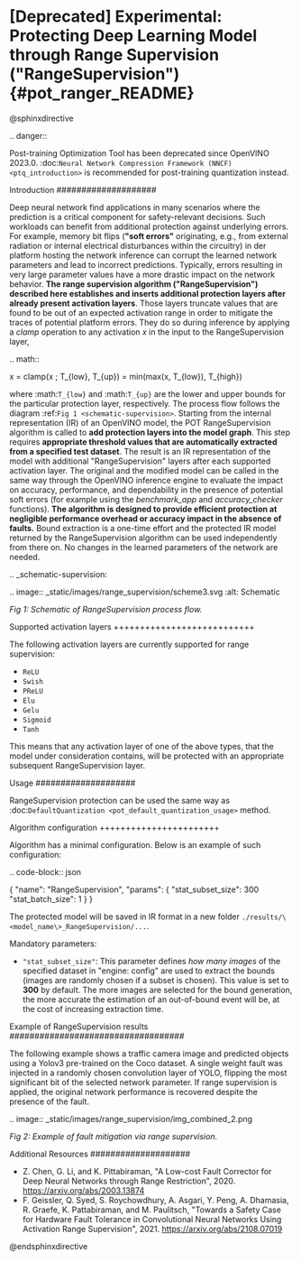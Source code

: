 # [Deprecated] Experimental: Protecting Deep Learning Model through Range Supervision ("RangeSupervision") {#pot_ranger_README}

@sphinxdirective

.. danger:: 

   Post-training Optimization Tool has been deprecated since OpenVINO 2023.0. 
   :doc:`Neural Network Compression Framework (NNCF) <ptq_introduction>` is recommended for post-training quantization instead.
   
Introduction
####################

Deep neural network find applications in many scenarios where the prediction is a critical component for safety-relevant decisions. Such workloads can benefit from additional protection against underlying errors. For example, memory bit flips (**"soft errors"** originating, e.g., from external radiation or internal electrical disturbances within the circuitry) in der platform hosting the network inference can corrupt the learned network parameters and lead to incorrect predictions. Typically, errors resulting in very large parameter values have a more drastic impact on the network behavior. **The range supervision algorithm ("RangeSupervision") described here establishes and inserts additional protection layers after already present activation layers**. Those layers truncate values that are found to be out of an expected activation range in order to mitigate the traces of potential platform errors. They do so during inference by applying a *clamp* operation to any activation *x* in the input to the RangeSupervision layer,

.. math::

   x = clamp(x ; T_{low}, T_{up}) = min(max(x, T_{low}), T_{high})


where :math:`T_{low}` and :math:`T_{up}` are the lower and upper bounds for the particular protection layer, respectively.
The process flow follows the diagram :ref:`Fig 1 <schematic-supervision>`. Starting from the internal representation (IR) of an OpenVINO model, the POT RangeSupervision algorithm is called to **add protection layers into the model graph**. This step requires **appropriate threshold values that are automatically extracted from a specified test dataset**. The result is an IR representation of the model with additional "RangeSupervision" layers after each supported activation layer. The original and the modified model can be called in the same way through the OpenVINO inference engine to evaluate the impact on accuracy, performance, and dependability in the presence of potential soft errors (for example using the *benchmark_app* and *accuracy_checker* functions). **The algorithm is designed to provide efficient protection at negligible performance overhead or accuracy impact in the absence of faults.** Bound extraction is a one-time effort and the protected IR model returned by the RangeSupervision algorithm can be used independently from there on. No changes in the learned parameters of the network are needed.

.. _schematic-supervision:

.. image:: _static/images/range_supervision/scheme3.svg
   :alt: Schematic


*Fig 1: Schematic of RangeSupervision process flow.*

Supported activation layers
+++++++++++++++++++++++++++

The following activation layers are currently supported for range supervision:

- `ReLU`
- `Swish`
- `PReLU`
- `Elu`
- `Gelu`
- `Sigmoid`
- `Tanh`

This means that any activation layer of one of the above types, that the model under consideration contains, will be protected with an appropriate subsequent RangeSupervision layer.

Usage
####################

RangeSupervision protection can be used the same way as :doc:`DefaultQuantization <pot_default_quantization_usage>` method.

Algorithm configuration
+++++++++++++++++++++++

Algorithm has a minimal configuration. Below is an example of such configuration:

.. code-block:: json

   {
      "name": "RangeSupervision",
      "params": {
            "stat_subset_size": 300
            "stat_batch_size": 1
         }
   }


The protected model will be saved in IR format in a new folder ``./results/\<model_name\>_RangeSupervision/...``.

Mandatory parameters:

- ``"stat_subset_size"``:  This parameter defines *how many images* of the specified dataset in "engine: config" are used to extract the bounds (images are randomly chosen if a subset is chosen). This value is set to **300** by default. The more images are selected for the bound generation, the more accurate the estimation of an out-of-bound event will be, at the cost of increasing extraction time.

Example of RangeSupervision results
###################################

The following example shows a traffic camera image and predicted objects using a Yolov3 pre-trained on the Coco dataset. A single weight fault was injected in a randomly chosen convolution layer of YOLO, flipping the most significant bit of the selected network parameter. If range supervision is applied, the original network performance is recovered despite the presence of the fault.

.. image:: _static/images/range_supervision/img_combined_2.png


*Fig 2: Example of fault mitigation via range supervision.*

Additional Resources
####################

- Z. Chen, G. Li, and K. Pittabiraman, "A Low-cost Fault Corrector for Deep Neural Networks through Range Restriction", 2020. https://arxiv.org/abs/2003.13874
- F. Geissler, Q. Syed, S. Roychowdhury,  A. Asgari, Y. Peng, A. Dhamasia, R. Graefe, K. Pattabiraman, and M. Paulitsch, "Towards a Safety Case for Hardware Fault Tolerance in Convolutional Neural Networks Using Activation Range Supervision", 2021. https://arxiv.org/abs/2108.07019

 @endsphinxdirective

